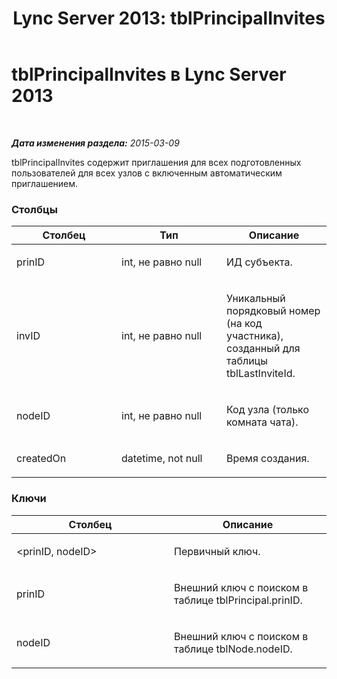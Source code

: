 ﻿---
title: 'Lync Server 2013: tblPrincipalInvites'
TOCTitle: tblPrincipalInvites
ms:assetid: 548ec156-4d1a-469d-a804-62cff226e5c2
ms:mtpsurl: https://technet.microsoft.com/ru-ru/library/Gg558650(v=OCS.15)
ms:contentKeyID: 49309796
ms.date: 05/19/2016
mtps_version: v=OCS.15
ms.translationtype: HT
---

# tblPrincipalInvites в Lync Server 2013

 

_**Дата изменения раздела:** 2015-03-09_

tblPrincipalInvites содержит приглашения для всех подготовленных пользователей для всех узлов с включенным автоматическим приглашением.

### Столбцы

<table>
<colgroup>
<col style="width: 33%" />
<col style="width: 33%" />
<col style="width: 33%" />
</colgroup>
<thead>
<tr class="header">
<th>Столбец</th>
<th>Тип</th>
<th>Описание</th>
</tr>
</thead>
<tbody>
<tr class="odd">
<td><p>prinID</p></td>
<td><p>int, не равно null</p></td>
<td><p>ИД субъекта.</p></td>
</tr>
<tr class="even">
<td><p>invID</p></td>
<td><p>int, не равно null</p></td>
<td><p>Уникальный порядковый номер (на код участника), созданный для таблицы tblLastInviteId.</p></td>
</tr>
<tr class="odd">
<td><p>nodeID</p></td>
<td><p>int, не равно null</p></td>
<td><p>Код узла (только комната чата).</p></td>
</tr>
<tr class="even">
<td><p>createdOn</p></td>
<td><p>datetime, not null</p></td>
<td><p>Время создания.</p></td>
</tr>
</tbody>
</table>


### Ключи

<table>
<colgroup>
<col style="width: 50%" />
<col style="width: 50%" />
</colgroup>
<thead>
<tr class="header">
<th>Столбец</th>
<th>Описание</th>
</tr>
</thead>
<tbody>
<tr class="odd">
<td><p>&lt;prinID, nodeID&gt;</p></td>
<td><p>Первичный ключ.</p></td>
</tr>
<tr class="even">
<td><p>prinID</p></td>
<td><p>Внешний ключ с поиском в таблице tblPrincipal.prinID.</p></td>
</tr>
<tr class="odd">
<td><p>nodeID</p></td>
<td><p>Внешний ключ с поиском в таблице tblNode.nodeID.</p></td>
</tr>
</tbody>
</table>

